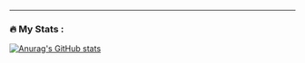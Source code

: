 

---

### :fire: My Stats :

[![Anurag's GitHub stats](https://github-readme-stats.vercel.app/api?username=Sarang661&theme=merko)](https://github.com/anuraghazra/github-readme-stats)
<!---
Sarang661/Sarang661 is a ✨ special ✨ repository because its `README.md` (this file) appears on your GitHub profile.
You can click the Preview link to take a look at your changes.
--->
